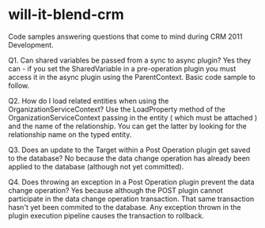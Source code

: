 will-it-blend-crm
=================

Code samples answering questions that come to mind during CRM 2011 Development.

Q1. Can shared variables be passed from a sync to async plugin?
Yes they can - if you set the SharedVariable in a pre-operation plugin you must access it in the async plugin using the ParentContext.  Basic code sample to follow.

Q2. How do I load related entities when using the OrganizationServiceContext?
Use the LoadProperty method of the OrganizationServiceContext passing in the entity ( which must be attached ) and the name of the relationship.  You can get the latter by looking for the relationship name on the typed entity. 

Q3. Does an update to the Target within a Post Operation plugin get saved to the database?
No because the data change operation has already been applied to the database (although not yet committed).

Q4. Does throwing an exception in a Post Operation plugin prevent the data change operation?
Yes because although the POST plugin cannot participate in the data change operation transaction.  That same transaction hasn't yet been commited to the database.  Any exception thrown in the plugin execution pipeline causes the transaction to rollback.
